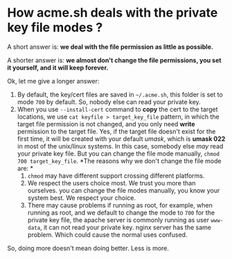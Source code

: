 # How acme.sh deals with the private key file modes ?

A short answer is:  **we deal with the file permission as little as possible.**

A shorter answer is: **we almost don't change the file permissions, you set it yourself, and it will keep forever.**

Ok, let me give a longer answer:

1. By default, the key/cert files are saved in `~/.acme.sh`,  this folder is set to mode `700` by default. So, nobody else can read your private key.
2. When you use `--install-cert` command to **copy** the cert to the target locations,  we use `cat keyfile > target_key_file` pattern, in which the target file permission is not changed, and you only need **write** permission to the target file.
Yes, if the target file doesn't exist for the first time,  it will be created with your default *umask*, which is **umask 022** in most of the unix/linux systems.  In this case, somebody else *may* read your private key file.  But you can change the file mode manually, `chmod 700 target_key_file`.
*The reasons why we don't change the file mode are:  *
    1. `chmod` may have different support crossing different platforms.  
    2. We respect the users choice most. We trust you more than ourselves.  you can change the file modes manually, you know your system best. We respect your choice.
    3. There may cause problems if running as root, for example, when running as root, and we default to change the mode to `700` for the private key file,  the apache server is commonly running as user `www-data`, it can not read your private key. nginx server has the same problem.  Which could cause the normal uses confused.


So, doing more doesn't mean doing better.   Less is more.






